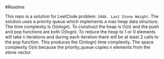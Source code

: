 #Readme

This repo is a solution for LeetCode problem: ```1046. Last Stone Weight```. The solution uses a priority queue which implements a max heap data structure. The time complexity is O(nlogn). To construct the heap is O(n) and the push and pop functions are both O(logn). To reduce the heap to 1 or 0 elements will take n iterations and during each iteration there will be at least 2 calls to the pop function. This produces the O(nlogn) time complexity. The space complexity O(n) because the priority_queue copies n elements from the stone vector.